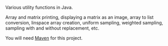 Various utility functions in Java.

Array and matrix printing, displaying a matrix as an image, array to list conversion, linspace array creation, uniform sampling, weighted sampling, sampling with and without replacement, etc.

You will need [Maven](http://maven.apache.org/) for this project.
